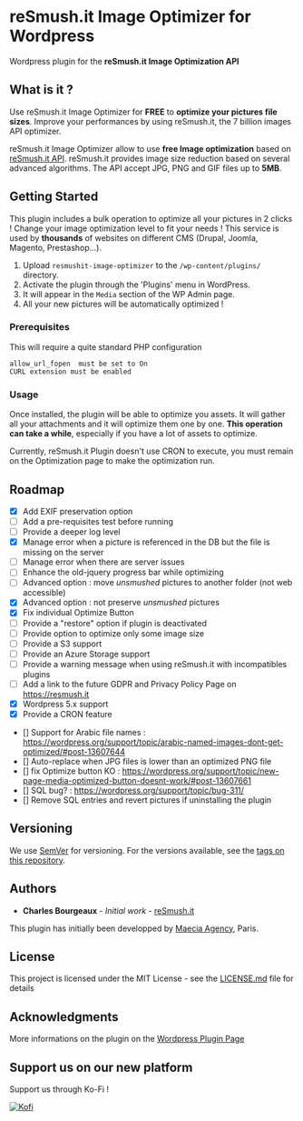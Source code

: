 # reSmush.it Image Optimizer for Wordpress

Wordpress plugin for the **reSmush.it Image Optimization API**

## What is it ?

Use reSmush.it Image Optimizer for **FREE** to **optimize your pictures file sizes**. Improve your performances by using reSmush.it, the 7 billion images API optimizer.

reSmush.it Image Optimizer allow to use **free Image optimization** based on [reSmush.it API](https://resmush.it/ "Image Optimization API, developped by Charles Bourgeaux"). reSmush.it provides image size reduction based on several advanced algorithms. The API accept JPG, PNG and GIF files up to **5MB**.

## Getting Started

This plugin includes a bulk operation to optimize all your pictures in 2 clicks ! Change your image optimization level to fit your needs !
This service is used by **thousands** of websites on different CMS (Drupal, Joomla, Magento, Prestashop...).

1. Upload `resmushit-image-optimizer` to the `/wp-content/plugins/` directory.
2. Activate the plugin through the 'Plugins' menu in WordPress.
3. It will appear in the `Media` section of the WP Admin page.
4. All your new pictures will be automatically optimized !

### Prerequisites

This will require a quite standard PHP configuration

```
allow_url_fopen  must be set to On
CURL extension must be enabled
```

### Usage

Once installed, the plugin will be able to optimize you assets. It will gather all your attachments and it will optimize them one by one. **This operation can take a while**, especially if you have a lot of assets to optimize.

Currently, reSmush.it Plugin doesn't use CRON to execute, you must remain on the Optimization page to make the optimization run.


## Roadmap
- [X] Add EXIF preservation option
- [ ] Add a pre-requisites test before running
- [ ] Provide a deeper log level
- [X] Manage error when a picture is referenced in the DB but the file is missing on the server
- [ ] Manage error when there are server issues
- [ ] Enhance the old-jquery progress bar while optimizing
- [ ] Advanced option : move *unsmushed* pictures to another folder (not web accessible)
- [X] Advanced option : not preserve *unsmushed* pictures
- [X] Fix individual Optimize Button
- [ ] Provide a "restore" option if plugin is deactivated
- [ ] Provide option to optimize only some image size
- [ ] Provide a S3 support
- [ ] Provide an Azure Storage support
- [ ] Provide a warning message when using reSmush.it with incompatibles plugins
- [ ] Add a link to the future GDPR and Privacy Policy Page on https://resmush.it
- [X] Wordpress 5.x support
- [X] Provide a CRON feature
- [] Support for Arabic file names : https://wordpress.org/support/topic/arabic-named-images-dont-get-optimized/#post-13607644
- [] Auto-replace when JPG files is lower than an optimized PNG file
- [] fix Optimize button KO : https://wordpress.org/support/topic/new-page-media-optimized-button-doesnt-work/#post-13607661
- [] SQL bug? : https://wordpress.org/support/topic/bug-311/
- [] Remove SQL entries and revert pictures if uninstalling the plugin
 
## Versioning

We use [SemVer](http://semver.org/) for versioning. For the versions available, see the [tags on this repository](https://github.com/charlyie/resmushit-wordpress). 

## Authors

* **Charles Bourgeaux** - *Initial work* - [reSmush.it](https://resmush.it)

This plugin has initially been developped by [Maecia Agency](https://www.maecia.com/ "Maecia Drupal & Wordpress Agency"), Paris.

## License

This project is licensed under the MIT License - see the [LICENSE.md](LICENSE.md) file for details

## Acknowledgments
More informations on the plugin on the [Wordpress Plugin Page](https://fr.wordpress.org/plugins/resmushit-image-optimizer/ "Wordpress Plugin Page")

## Support us on our new platform
Support us through Ko-Fi !

[![Kofi](https://feed.resmush.it/images/kofi-button.png)](https://ko-fi.com/resmushit)
